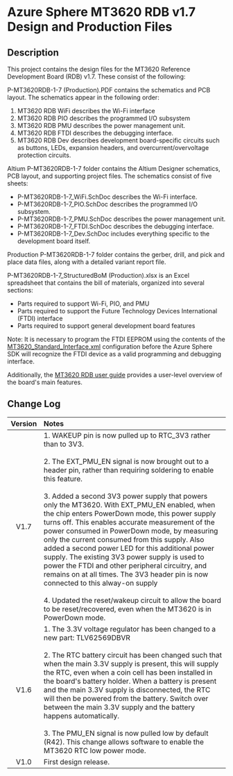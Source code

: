 # Azure Sphere MT3620 RDB v1.7 Design and Production Files

## Description

This project contains the design files for the MT3620 Reference Development Board (RDB) v1.7. These consist of the following:

P-MT3620RDB-1-7 (Production).PDF contains the schematics and PCB layout. The schematics appear in the following order:

1. MT3620 RDB WiFi describes the Wi-Fi interface
2. MT3620 RDB PIO describes the programmed I/O subsystem
3. MT3620 RDB PMU describes the power management unit.
4. MT3620 RDB FTDI describes the debugging interface.
5. MT3620 RDB Dev describes development board-specific circuits such as buttons, LEDs, expansion headers, and overcurrent/overvoltage protection circuits.

Altium P-MT3620RDB-1-7 folder contains the Altium Designer schematics, PCB layout, and supporting project files. The schematics consist of five sheets:

- P-MT3620RDB-1-7_WiFi.SchDoc describes the Wi-Fi interface.
- P-MT3620RDB-1-7_PIO.SchDoc describes the programmed I/O subsystem.
- P-MT3620RDB-1-7_PMU.SchDoc describes the power management unit.
- P-MT3620RDB-1-7_FTDI.SchDoc describes the debugging interface.
- P-MT3620RDB-1-7_Dev.SchDoc includes everything specific to the development board itself.

Production P-MT3620RDB-1-7 folder contains the gerber, drill, and pick and place data files, along with a detailed variant report file.

P-MT3620RDB-1-7_StructuredBoM (Production).xlsx is an Excel spreadsheet that contains the bill of materials, organized into several sections:

- Parts required to support Wi-Fi, PIO, and PMU 
- Parts required to support the Future Technology Devices International (FTDI) interface
- Parts required to support general development board features

Note: It is necessary to program the FTDI EEPROM using the contents of the [MT3620_Standard_Interface.xml](https://github.com/Azure/azure-sphere-hardware-designs/tree/main/FTDI) configuration before the Azure Sphere SDK will recognize the FTDI device as a valid programming and debugging interface.

Additionally, the [MT3620 RDB user guide](https://docs.microsoft.com/azure-sphere/hardware/mt3620-user-guide) provides a user-level overview of the board's main features. 

## Change Log

| Version | Notes                   |
| :-------: | :----------------------- |
| V1.7    |1. WAKEUP pin is now pulled up to RTC_3V3 rather than to 3V3.<br /><br />2. The EXT_PMU_EN signal is now brought out to a header pin, rather than requiring soldering to enable this feature.<br /><br />3. Added a second 3V3 power supply that powers only the MT3620. With EXT_PMU_EN enabled, when the chip enters PowerDown mode, this power supply turns off. This enables accurate measurement of the power consumed in PowerDown mode, by measuring only the current consumed from this supply. Also added a second power LED for this additional power supply. The existing 3V3 power supply is used to power the FTDI and other peripheral circuitry, and remains on at all times. The 3V3 header pin is now connected to this alway-on supply<br /><br />4. Updated the reset/wakeup circuit to allow the board to be reset/recovered, even when the MT3620 is in PowerDown mode.
| V1.6    |1. The 3.3V voltage regulator has been changed to a new part: TLV62569DBVR<br /><br />2. The RTC battery circuit has been changed such that when the main 3.3V supply is present, this will supply the RTC, even when a coin cell has been installed in the board's battery holder. When a battery is present and the main 3.3V supply is disconnected, the RTC will then be powered from the battery. Switch over between the main 3.3V supply and the battery happens automatically.<br /><br />3. The PMU_EN signal is now pulled low by default (R42). This change allows software to enable the MT3620 RTC low power mode. |
| V1.0    | First design release. |
